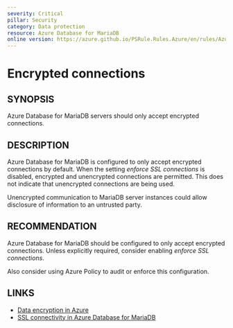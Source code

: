 ```yaml
---
severity: Critical
pillar: Security
category: Data protection
resource: Azure Database for MariaDB
online version: https://azure.github.io/PSRule.Rules.Azure/en/rules/Azure.MariaDB.UseSSL/
---
```


# Encrypted connections

## SYNOPSIS

Azure Database for MariaDB servers should only accept encrypted connections.

## DESCRIPTION

Azure Database for MariaDB is configured to only accept encrypted connections by default.
When the setting _enforce SSL connections_ is disabled, encrypted and unencrypted connections are permitted.
This does not indicate that unencrypted connections are being used.

Unencrypted communication to MariaDB server instances could allow disclosure of information to an untrusted party.

## RECOMMENDATION

Azure Database for MariaDB should be configured to only accept encrypted connections.
Unless explicitly required, consider enabling _enforce SSL connections_.

Also consider using Azure Policy to audit or enforce this configuration.

## LINKS

- [Data encryption in Azure](https://learn.microsoft.com/azure/architecture/framework/security/design-storage-encryption#data-in-transit)
- [SSL connectivity in Azure Database for MariaDB](https://learn.microsoft.com/azure/mariadb/concepts-ssl-connection-security)
